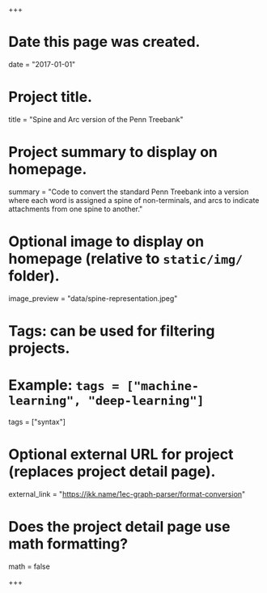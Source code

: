 +++
# Date this page was created.
date = "2017-01-01"

# Project title.
title = "Spine and Arc version of the Penn Treebank"

# Project summary to display on homepage.
summary = "Code to convert the standard Penn Treebank into a version where each word is assigned a spine of non-terminals, and arcs to indicate attachments from one spine to another."

# Optional image to display on homepage (relative to `static/img/` folder).
image_preview = "data/spine-representation.jpeg"

# Tags: can be used for filtering projects.
# Example: `tags = ["machine-learning", "deep-learning"]`
tags = ["syntax"]

# Optional external URL for project (replaces project detail page).
external_link = "https://jkk.name/1ec-graph-parser/format-conversion"

# Does the project detail page use math formatting?
math = false

+++

